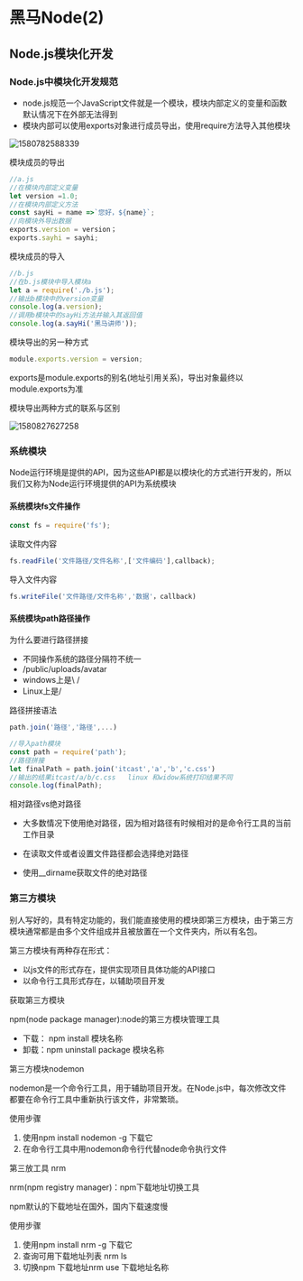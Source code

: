 # 黑马Node(2)

## Node.js模块化开发

### Node.js中模块化开发规范

+ node.js规范一个JavaScript文件就是一个模块，模块内部定义的变量和函数默认情况下在外部无法得到
+ 模块内部可以使用exports对象进行成员导出，使用require方法导入其他模块

![1580782588339](C:\Users\刘如刚\AppData\Roaming\Typora\typora-user-images\1580782588339.png)

模块成员的导出

```javascript
//a.js
//在模块内部定义变量
let version =1.0;
//在模块内部定义方法
const sayHi = name =>`您好，${name}`;
//向模块外导出数据
exports.version = version； 
exports.sayhi = sayhi;
```

模块成员的导入

```javascript
//b.js
//在b.js模块中导入模块a
let a = require('./b.js');
//输出b模块中的version变量
console.log(a.version);
//调用b模块中的sayHi方法并输入其返回值
console.log(a.sayHi('黑马讲师'));
```

模块导出的另一种方式

```javascript
module.exports.version = version; 
```

exports是module.exports的别名(地址引用关系)，导出对象最终以module.exports为准

模块导出两种方式的联系与区别

![1580827627258](C:\Users\刘如刚\AppData\Roaming\Typora\typora-user-images\1580827627258.png)

### 系统模块

Node运行环境是提供的API，因为这些API都是以模块化的方式进行开发的，所以我们又称为Node运行环境提供的API为系统模块

#### 系统模块fs文件操作

```javascript
const fs = require('fs');
```

读取文件内容

```javascript
fs.readFile('文件路径/文件名称',['文件编码'],callback);
```

导入文件内容

```javascript
fs.writeFile('文件路径/文件名称','数据'，callback)
```

#### 系统模块path路径操作

为什么要进行路径拼接

+ 不同操作系统的路径分隔符不统一
+ /public/uploads/avatar
+ windows上是\ /
+ Linux上是/

路径拼接语法

```javascript
path.join('路径','路径',...)
```

```javascript
//导入path模块
const path = require('path');
//路径拼接
let finalPath = path.join('itcast','a','b','c.css')
//输出的结果itcast/a/b/c.css   linux 和widow系统打印结果不同
console.log(finalPath);
```

相对路径vs绝对路径

+ 大多数情况下使用绝对路径，因为相对路径有时候相对的是命令行工具的当前工作目录
+ 在读取文件或者设置文件路径都会选择绝对路径

+ 使用__dirname获取文件的绝对路径

### 第三方模块

别人写好的，具有特定功能的，我们能直接使用的模块即第三方模块，由于第三方模块通常都是由多个文件组成并且被放置在一个文件夹内，所以有名包。

第三方模块有两种存在形式：

+ 以js文件的形式存在，提供实现项目具体功能的API接口
+ 以命令行工具形式存在，以辅助项目开发

获取第三方模块

npm(node package manager):node的第三方模块管理工具

+ 下载： npm install 模块名称
+ 卸载：npm uninstall package 模块名称

第三方模块nodemon

nodemon是一个命令行工具，用于辅助项目开发。在Node.js中，每次修改文件都要在命令行工具中重新执行该文件，非常繁琐。

使用步骤

1. 使用npm install nodemon -g 下载它
2. 在命令行工具中用nodemon命令行代替node命令执行文件

第三放工具 nrm

nrm(npm registry manager)：npm下载地址切换工具

npm默认的下载地址在国外，国内下载速度慢

使用步骤

1. 使用npm install nrm -g 下载它
2. 查询可用下载地址列表 nrm ls
3. 切换npm 下载地址nrm use 下载地址名称


